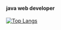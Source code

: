 #### java web developer

[![Top Langs](https://github-readme-stats.vercel.app/api/top-langs/?username=tangnewstar&layout=donut-vertical)](https://github.com/tangnewstar/github-readme-stats)

